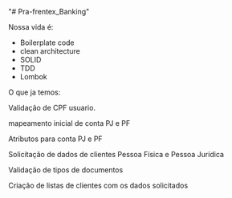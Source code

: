 "# Pra-frentex_Banking" 

Nossa vida é:

- Boilerplate code
- clean architecture
- SOLID
- TDD
- Lombok

O que ja temos: 

Validação de CPF usuario.

mapeamento inicial de conta PJ e PF 

Atributos para conta PJ e PF

Solicitação de dados de clientes Pessoa Física e Pessoa Jurídica 

Validação de tipos de documentos 

Criação de listas de clientes com os dados solicitados

